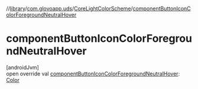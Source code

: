 //[library](../../../index.md)/[com.glovoapp.uds](../index.md)/[CoreLightColorScheme](index.md)/[componentButtonIconColorForegroundNeutralHover](component-button-icon-color-foreground-neutral-hover.md)

# componentButtonIconColorForegroundNeutralHover

[androidJvm]\
open override val [componentButtonIconColorForegroundNeutralHover](component-button-icon-color-foreground-neutral-hover.md): [Color](https://developer.android.com/reference/kotlin/androidx/compose/ui/graphics/Color.html)

